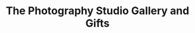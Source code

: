 ---
title: "The Photography Studio Gallery and Gifts"
url: /lincoln-city/the-photography-studio-gallery-and-gifts/
shop: Andenken
---